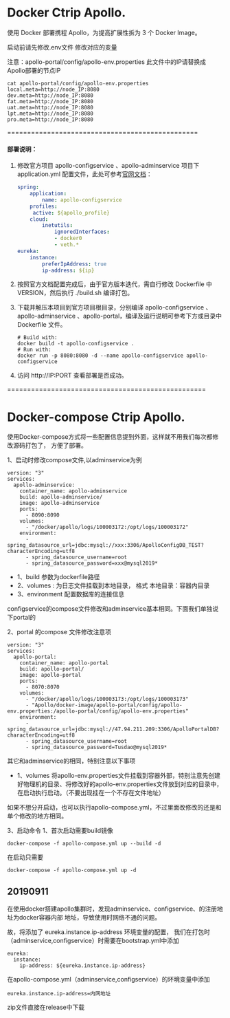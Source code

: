 # Docker Ctrip Apollo.
使用 Docker 部署携程 Apollo，为提高扩展性拆为 3 个 Docker Image。



启动前请先修改.env文件
修改对应的变量

注意：apollo-portal/config/apollo-env.properties 此文件中的IP请替换成Apollo部署的节点IP
```
cat apollo-portal/config/apollo-env.properties
local.meta=http://node_IP:8080
dev.meta=http://node_IP:8080
fat.meta=http://node_IP:8080
uat.meta=http://node_IP:8080
lpt.meta=http://node_IP:8080
pro.meta=http://node_IP:8080
```

================================================
#### 部署说明：

1. 修改官方项目 apollo-configservice 、apollo-adminservice 项目下 application.yml 配置文件，此处可参考[官网文档](https://github.com/ctripcorp/apollo/wiki/分布式部署指南#14网络策略)：

   ```yaml
   spring:
       application:
           name: apollo-configservice
       profiles:
       	active: ${apollo_profile}
       cloud:
           inetutils:
               ignoredInterfaces:
               - docker0
               - veth.*
   eureka:
       instance:
           preferIpAddress: true
           ip-address: ${ip}
   ```


2. 按照官方文档配置完成后，由于官方版本迭代，需自行修改 Dockerfile 中 VERSION，然后执行 ./build.sh 编译打包。

3. 下载并解压本项目到官方项目根目录，分别编译 apollo-configservice 、apollo-adminservice 、apollo-portal，编译及运行说明可参考下方或目录中 Dockerfile 文件。

   ```shell
   # Build with:
   docker build -t apollo-configservice .
   # Run with:
   docker run -p 8080:8080 -d --name apollo-configservice apollo-configservice
   ```

4. 访问 http://IP:PORT 查看部署是否成功。

==================================================

# Docker-compose Ctrip Apollo.
使用Docker-compose方式将一些配置信息提到外面，这样就不用我们每次都修改源码打包了， 方便了部署。

1、启动时修改compose文件,以adminservice为例
```
version: "3"
services:
  apollo-adminservice:
    container_name: apollo-adminservice
    build: apollo-adminservice/
    image: apollo-adminservice
    ports:
      - 8090:8090
    volumes:
      - "/docker/apollo/logs/100003172:/opt/logs/100003172"
    environment:
      - spring_datasource_url=jdbc:mysql://xxx:3306/ApolloConfigDB_TEST?characterEncoding=utf8
      - spring_datasource_username=root
      - spring_datasource_password=xxx@mysql2019*
```
- 1、build 参数为dockerfile路径
- 2、volumes : 为日志文件挂载到本地目录， 格式 本地目录：容器内目录
- 3、environment 配置数据库的连接信息

configservice的compose文件修改和adminservice基本相同。下面我们单独说下portal的

2、portal 的compose 文件修改注意项
```
version: "3"
services:
  apollo-portal:
    container_name: apollo-portal
    build: apollo-portal/
    image: apollo-portal
    ports:
      - 8070:8070
    volumes:
      - "/docker/apollo/logs/100003173:/opt/logs/100003173"
      - "Apollo/docker-image/apollo-portal/config/apollo-env.properties:/apollo-portal/config/apollo-env.properties"
    environment:
      - spring_datasource_url=jdbc:mysql://47.94.211.209:3306/ApolloPortalDB?characterEncoding=utf8
      - spring_datasource_username=root
      - spring_datasource_password=Tusdao@mysql2019*
```
其它和adminservice的相同，特别注意以下事项
- 1、volumes 将apollo-env.properties文件挂载到容器外部，特别注意先创建好物理机的目录、将修改好的apollo-env.properties文件放到对应的目录中，在启动执行启动。（不要出现挂在一个不存在文件地址）

如果不想分开启动，也可以执行apollo-compose.yml，不过里面改修改的还是和单个修改的地方相同。

3、启动命令
1、首次启动需要build镜像
```
docker-compose -f apollo-compose.yml up --build -d
```

在启动只需要
```
docker-compose -f apollo-compose.yml up -d
```

20190911
-------------------------------------------
在使用docker搭建apollo集群时，发现adminservice、configservice、的注册地址为docker容器内部
地址，导致使用时网络不通的问题。

故，将添加了 eureka.instance.ip-address 环境变量的配置，
我们在打包时（adminservice,configservice）时需要在bootstrap.yml中添加
```
eureka:
  instance:
    ip-address: ${eureka.instance.ip-address}
```

在apollo-compose.yml（adminservice,configservice）的环境变量中添加
```
eureka.instance.ip-address=内网地址
```
zip文件直接在release中下载


